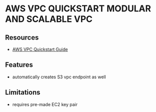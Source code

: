 # AWS VPC QUICKSTART MODULAR AND SCALABLE VPC

## Resources

- [AWS VPC Quickstart Guide](https://aws-quickstart.github.io/quickstart-aws-vpc/)

## Features

- automatically creates S3 vpc endpoint as well

## Limitations

- requires pre-made EC2 key pair
